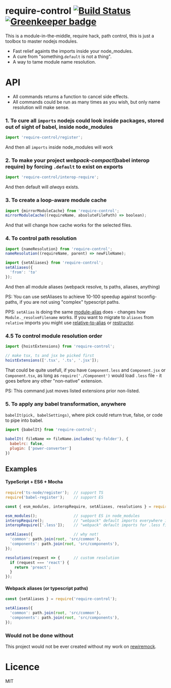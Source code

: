 # require-control [![Build Status](https://secure.travis-ci.org/theKashey/require-control.svg)](http://travis-ci.org/theKashey/require-control) [![Greenkeeper badge](https://badges.greenkeeper.io/theKashey/require-control.svg)](https://greenkeeper.io/)

This is a module-in-the-middle, require hack, path control, this is just a toolbox to master nodejs modules.

- Fast relief againts the imports inside your node_modules. 
- A cure from "something.`default` is not a thing".
- A way to tame module name resolution.

# API
- All commands returns a function to cancel side effects.
- All commands could be run as many times as you wish, but only name resolution will make sense.

### 1. To cure all `imports` nodejs could look inside packages, stored out of sight of babel, inside node_modules
```js
import 'require-control/register';
```
And then all `imports` inside node_modules will work

### 2. To make your project _webpack-compact_(babel interop require) by forcing `.default` to exist on exports
```js
import 'require-control/interop-require';
```
And then default will _always_ exists.

### 3. To create a loop-aware module cache
```js
import {mirrorModuleCache} from 'require-control';
mirrorModuleCache((requireName, absoluteFilePath) => boolean);
```
And that will change how cache works for the selected files.

### 4. To control path resolution
```js
import {nameResolution} from 'require-control';
nameResolution((requireName, parent) => newFileName);

import {setAliases} from 'require-control';
setAliases({
  'from': 'to'
});
```
And then all module aliases (webpack resolve, ts paths, aliases, anything)

PS: You can use setAliases to achieve 10-100 speedup against tsconfig-paths, if you are not using "complex" typescript paths.

PPS: `setAlias` is doing the same [module-alias](https://github.com/ilearnio/module-alias) does - changes how `Module._resolveFilename` works. If you want to migrate to `aliases` from `relative` imports you might use [relative-to-alias](https://github.com/s-yadav/relative-to-alias) or [restructor](https://github.com/theKashey/restructor).

### 4.5 To control module resolution order
```js
import {hoistExtensions} from 'require-control';

// make tsx, ts and jsx be picked first
hoistExtensions(['.tsx', '.ts', '.jsx']);
``` 
That could be quite usefull, if you have `Component.less` and `Component.jsx` or `Component.tsx`, as long as
`require('./Component')` would load `.less` file - it goes before any other "non-native" extension.

PS: This command just moves listed extensions prior non-listed.

### 5. To apply any babel transformation, anywhere
`babelIt(pick, babelSettings)`, where pick could return true, false, or code to pipe into babel.
```js
import {babelIt} from 'require-control';

babelIt( fileName => fileName.includes('my-folder'), {
  babelrc: false,
  plugin: ['power-converter']
})
```

## Examples

#### TypeScript + ES6 + Mocha

```js
require('ts-node/register');  // support TS
require('babel-register');    // support ES

const { esm_modules, interopRequire, setAliases, resolutions } = require('require-control');

esm_modules();                // support ES in node_modules
interopRequire();             // "webpack" default imports everywhere in js,jsx,less,scss
interopRequire(['.less']);    // "webpack" default imports for .less files

setAliases({                  // why not!
  'common': path.join(root, 'src/common'),
  'components': path.join(root, 'src/components'),
});

resolutions(request => {      // custom resolution
  if (request === 'react') {
    return 'preact';
  }
});
```

#### Webpack aliases (or typescript paths)
```js
const {setAliases } = require('require-control');

setAliases({                  
  'common': path.join(root, 'src/common'),
  'components': path.join(root, 'src/components'),
});
```

### Would not be done without
This project would not be ever created without my work on [rewiremock](https://github.com/theKashey/rewiremock).

# Licence
MIT
